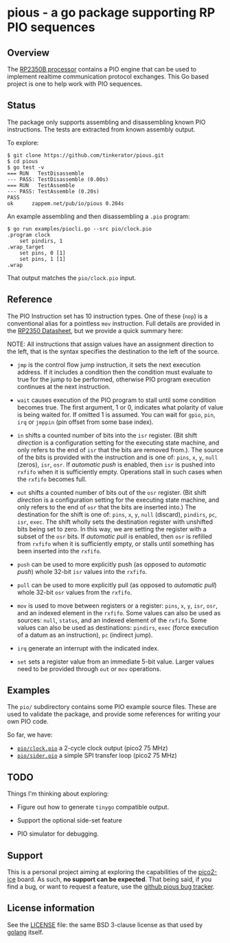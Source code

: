 # pious - a go package supporting RP PIO sequences

## Overview

The [RP2350B
processor](https://datasheets.raspberrypi.com/rp2350/rp2350-datasheet.pdf)
contains a PIO engine that can be used to implement realtime
communication protocol exchanges. This Go based project is one to help
work with PIO sequences.

## Status

The package only supports assembling and disassembling known PIO
instructions. The tests are extracted from known assembly output.

To explore:

```
$ git clone https://github.com/tinkerator/pious.git
$ cd pious
$ go test -v
=== RUN   TestDisassemble
--- PASS: TestDisassemble (0.00s)
=== RUN   TestAssemble
--- PASS: TestAssemble (0.20s)
PASS
ok  	zappem.net/pub/io/pious	0.204s
```

An example assembling and then disassembling a `.pio` program:

```
$ go run examples/piocli.go --src pio/clock.pio
.program clock
	set	pindirs, 1
.wrap_target
	set	pins, 0 [1]
	set	pins, 1 [1]
.wrap
```

That output matches the `pio/clock.pio` input.

## Reference

The PIO Instruction set has 10 instruction types. One of these (`nop`)
is a conventional alias for a pointless `mov` instruction. Full
details are provided in the [RP2350
Datasheet](https://datasheets.raspberrypi.com/rp2350/rp2350-datasheet.pdf),
but we provide a quick summary here:

NOTE: All instructions that assign values have an assignment direction
      to the left, that is the syntax specifies the destination to the
      left of the source.

- `jmp` is the control flow jump instruction, it sets the next
  execution address. If it includes a condition then the condition
  must evaluate to true for the jump to be performed, otherwise PIO
  program execution continues at the next instruction.

- `wait` causes execution of the PIO program to stall until some
  condition becomes true. The first argument, 1 or 0, indicates what
  polarity of value is being waited for. If omitted 1 is assumed. You
  can wait for `gpio`, `pin`, `irq` or `jmppin` (pin offset from some
  base index).

- `in` shifts a counted number of bits into the `isr` register. (Bit
  shift _direction_ is a configuration setting for the executing state
  machine, and only refers to the end of `isr` that the bits are
  removed from.). The source of the bits is provided with the
  instruction and is one of: `pins`, `x`, `y`, `null` (zeros), `isr`,
  `osr`.  If _automatic push_ is enabled, then `isr` is pushed into
  `rxfifo` when it is sufficiently empty. Operations stall in such
  cases when the `rxfifo` becomes full.

- `out` shifts a counted number of bits out of the `osr`
  register. (Bit shift _direction_ is a configuration setting for the
  executing state machine, and only refers to the end of `osr` that
  the bits are inserted into.) The destination for the shift is one
  of: `pins`, `x`, `y`, `null` (discard), `pindirs`, `pc`, `isr`,
  `exec`. The shift wholly sets the destination register with
  unshifted bits being set to zero. In this way, we are setting the
  register with a subset of the `osr` bits. If _automatic pull_ is
  enabled, then `osr` is refilled from `rxfifo` when it is
  sufficiently empty, or stalls until something has been inserted into
  the `rxfifo`.

- `push` can be used to more explicitly push (as opposed to _automatic
  push_) whole 32-bit `isr` values into the `rxfifo`.

- `pull` can be used to more explicitly pull (as opposed to _automatic
  pull_) whole 32-bit `osr` values from the `rxfifo`.

- `mov` is used to move between registers or a register: `pins`, `x`,
  `y`, `isr`, `osr`, and an indexed element in the `rxfifo`. Some
  values can also be used as sources: `null`, `status`, and an indexed
  element of the `rxfifo`. Some values can also be used as
  destinations: `pindirs`, `exec` (force execution of a datum as an
  instruction), `pc` (indirect jump).

- `irq` generate an interrupt with the indicated index.

- `set` sets a register value from an immediate 5-bit value. Larger
  values need to be provided through `out` or `mov` operations.

## Examples

The `pio/` subdirectory contains some PIO example source files. These
are used to validate the package, and provide some references for
writing your own PIO code.

So far, we have:

- [`pio/clock.pio`](pio/clock.pio) a 2-cycle clock output (pico2 75 MHz)
- [`pio/sider.pio`](pio/sider.pio) a simple SPI transfer loop (pico2 75 MHz)

## TODO

Things I'm thinking about exploring:

- Figure out how to generate `tinygo` compatible output.

- Support the optional side-set feature

- PIO simulator for debugging.

## Support

This is a personal project aiming at exploring the capabilities of the
[pico2-ice](http://pico2-ice.tinyvision.ai/) board. As such, **no
support can be expected**. That being said, if you find a bug, or want
to request a feature, use the [github pious bug
tracker](https://github.com/tinkerator/pious/issues).

## License information

See the [LICENSE](LICENSE) file: the same BSD 3-clause license as that
used by [golang](https://golang.org/LICENSE) itself.
